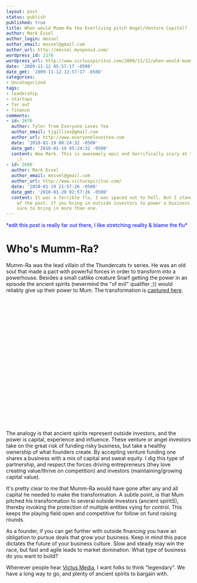 ```yaml
---
layout: post
status: publish
published: true
title: When would Mumm-Ra the Everliving pitch Angel/Venture Capital?
author: Mark Essel
author_login: messel
author_email: messel@gmail.com
author_url: http://messel.myopenid.com/
wordpress_id: 2176
wordpress_url: http://www.victusspiritus.com/2009/11/12/when-would-mumm-ra-the-everliving-pitch-angelventure-capital/
date: '2009-11-12 05:57:17 -0500'
date_gmt: '2009-11-12 12:57:17 -0500'
categories:
- Uncategorized
tags:
- leadership
- startups
- far out
- finance
comments:
- id: 2676
  author: Tyler from Everyone Loves Tea
  author_email: tjgillies@gmail.com
  author_url: http://www.everyonelovestea.com
  date: '2010-01-19 00:24:32 -0500'
  date_gmt: '2010-01-19 05:24:32 -0500'
  content: Wow Mark. This is awesomely epic and horrifically scary at the same time
    ;)
- id: 2686
  author: Mark Essel
  author_email: messel@gmail.com
  author_url: http://www.victusspiritus.com/
  date: '2010-01-19 21:57:26 -0500'
  date_gmt: '2010-01-20 02:57:26 -0500'
  content: It was a terrible flu, I was spaced out to hell. But I stand by the madness
    of the post. If you bring in outside investors to power a business forward, make
    sure to bring in more than one.
---
```

<p><span style="color: #0000ff;">*edit this post is really far out there, I like stretching reality &amp; blame the flu*</span></p>
<h1><strong>Who's Mumm-Ra?</strong></h1>
<p>Mumm-Ra was the lead villain of the Thundercats tv series. He was an old soul that made a pact with powerful forces in order to transform into a powerhouse. Besides a small catlike creature Snarf getting the power in an episode the ancient spirits (nevermind the "of evil" qualifier ;)) would reliably give up their power to Mum. The transformation is <a href="http://www.youtube.com/watch?v&lt;br &gt;&lt;/a&gt; =umU8vKRNnRw"> captured here</a>.</p>
<p><object classid="clsid:d27cdb6e-ae6d-11cf-96b8-444553540000" width="425" height="344" codebase="http://download.macromedia.com/pub/shockwave/cabs/flash/swflash.cab#version=6,0,40,0"><param name="allowFullScreen" value="true" /><param name="allowScriptAccess" value="always" /><param name="src" value="http://www.youtube.com/v/umU8vKRNnRw&amp;color1=0xb1b1b1&amp;color2=0xcfcfcf&amp;feature=player_embedded&amp;fs=1" /><param name="allowfullscreen" value="true" /><embed type="application/x-shockwave-flash" width="425" height="344" src="http://www.youtube.com/v/umU8vKRNnRw&amp;color1=0xb1b1b1&amp;color2=0xcfcfcf&amp;feature=player_embedded&amp;fs=1" allowscriptaccess="always" allowfullscreen="true"></embed></object></p>
<p>The analogy is that ancient spirits represent outside investors, and the power is capital, experience and influence. These venture or angel investors take on the great risk of funding risky business, but take a healthy ownership of what founders create. By accepting venture funding one shares a business with a mix of capital and sweat equity. I dig this type of partnership, and respect the forces driving entrepreneurs (they love creating value/thrive on competition) and investors (maintaining/growing capital value).</p>
<p>It's pretty clear to me that Mumm-Ra would have gone after any and all capital he needed to make the transformation. A subtle point, is that Mum pitched his transformation to several outside investors (ancient spiritS), thereby invoking the protection of multiple entities vying for control. This keeps the playing field open and competitive for follow on fund raising rounds.</p>
<p>As a founder, if you can get further with outside financing you have an obligation to pursue deals that grow your business. Keep in mind this pace dictates the future of your business culture. Slow and steady may win the race, but fast and agile leads to market domination. What type of business do you want to build?</p>
<p>Whenever people hear <a href="http://www.victusmedia.com">Victus Media</a>, I want folks to think "legendary". We have a long way to go, and plenty of ancient spirits to bargain with.</p>
